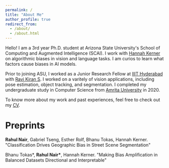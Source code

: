 ```yaml
---
permalink: /
title: "About Me"
author_profile: true
redirect_from: 
  - /about/
  - /about.html
---
```


Hello! I am a 3rd year Ph.D. student at Arizona State University's School of Computing and Augmented Intelligence (SCAI). I work with [Hannah Kerner](https://hannah-rae.github.io/) on algorithmic biases in vision and language tasks. I am curios to learn what factors cause biases in AI models.

Prior to joining ASU, I worked as a Junior Research Fellow at [IIIT Hyderabad](https://www.iiit.ac.in/) with [Ravi Kiran S](https://ravika.github.io/index.html). I worked on a varitely of vision applications, including pose estimation, object tracking, and segmentation. I completed my undergraduate study in Computer Science from [Amrita University](https://www.amrita.edu/) in 2020.  

To know more about my work and past experiences, feel free to check out my [CV](http://rahul1801.github.io/files/Resume_Rahul_Nair.pdf).


Preprints
======

**Rahul Nair**, Gabriel Tseng, Esther Rolf, Bhanu Tokas, Hannah Kerner. "Classification Drives Geographic Bias in Street Scene Segmentation"

Bhanu Tokas\*, **Rahul Nair\***, Hannah Kerner. "Making Bias Amplification in Balanced Datasets Directional and Interpretable"